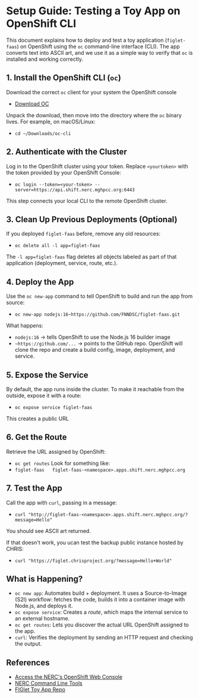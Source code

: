 # Setup Guide: Testing a Toy App on OpenShift CLI

This document explains how to deploy and test a toy application (`figlet-faas`) on OpenShift using the `oc` command-line interface (CLI). The app converts text into ASCII art, and we use it as a simple way to verify that `oc` is installed and working correctly.

## 1. Install the OpenShift CLI (`oc`)
Download the correct `oc` client for your system the OpenShift console

* [Download OC](https://console.apps.shift.nerc.mghpcc.org/command-line-tools)

Unpack the download, then move into the directory where the `oc` binary lives. For example, on macOS/Linux:

* `cd ~/Downloads/oc-cli`

## 2. Authenticate with the Cluster
Log in to the OpenShift cluster using your token. Replace `<yourtoken>` with the token provided by your OpenShift Console:

* `oc login --token=<your-token> --server=https://api.shift.nerc.mghpcc.org:6443`

This step connects your local CLI to the remote OpenShift cluster.

## 3. Clean Up Previous Deployments (Optional)
If you deployed `figlet-faas` before, remove any old resources:

* `oc delete all -l app=figlet-faas`

The `-l app=figlet-faas` flag deletes all objects labeled as part of that application (deployment, service, route, etc.).

## 4. Deploy the App
Use the `oc new-app` command to tell OpenShift to build and run the app from source:
* `oc new-app nodejs:16~https://github.com/FNNDSC/figlet-faas.git`

What happens:
* `nodejs:16` &rarr; tells OpenShift to use the Node.js 16 builder image
* `~https://github.com/...` &rarr; points to the GitHub repo. OpenShift will clone the repo and create a build config, image, deployment, and service.

## 5. Expose the Service
By default, the app runs inside the cluster. To make it reachable from the outside, expose it with a route:
* `oc expose service figlet-faas`

This creates a public URL

## 6. Get the Route
Retrieve the URL assigned by OpenShift:
* `oc get routes`
Look for something like:
* `figlet-faas   figlet-faas-<namespace>.apps.shift.nerc.mghpcc.org`

## 7. Test the App
Call the app with `curl`, passing in a message:
* `curl "http://figlet-faas-<namespace>.apps.shift.nerc.mghpcc.org/?message=Hello"`

You should see ASCII art returned.

If that doesn't work, you ucan test the backup public instance hosted by CHRIS:
* `curl "https://figlet.chrisproject.org/?message=Hello+World"`


## What is Happening?
* `oc new app`: Automates build + deployment. It uses a Source-to-Image (S2I) workflow: fetches the code, builds it into a container image with Node.js, and deploys it.
* `oc expose service`: Creates a _route_, which maps the internal service to an external hostname.
* `oc get routes`: Lets you discover the actual URL OpenShift assigned to the app.
* `curl`: Verifies the deployment by sending an HTTP request and checking the output.

## References
* [Access the NERC's OpenShift Web Console](https://nerc-project.github.io/nerc-docs/openshift/logging-in/access-the-openshift-web-console/)
* [NERC Command Line Tools](https://console.apps.shift.nerc.mghpcc.org/command-line-tools)
* [FIGlet Toy App Repo](https://github.com/FNNDSC/figlet-faas?tab=readme-ov-file#deployment-on-openshift)